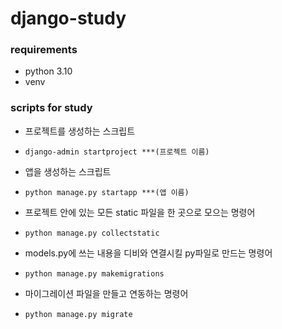 # django-study

### requirements
- python 3.10
- venv

### scripts for study
- 프로젝트를 생성하는 스크립트
- ```django-admin startproject ***(프로젝트 이름)```


- 앱을 생성하는 스크립트
- ```python manage.py startapp ***(앱 이름)```


- 프로젝트 안에 있는 모든 static 파일을 한 곳으로 모으는 명령어
- ```python manage.py collectstatic```


- models.py에 쓰는 내용을 디비와 연결시킬 py파일로 만드는 명령어 
- ```python manage.py makemigrations```


- 마이그레이션 파일을 만들고 연동하는 명령어
- ```python manage.py migrate```